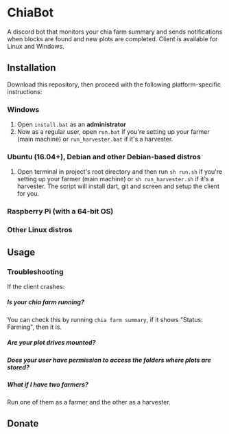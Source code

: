 # ChiaBot

A discord bot that monitors your chia farm summary and sends notifications when blocks are found and new plots are completed.
Client is available for Linux and Windows.

## Installation 
Download this repository, then proceed with the following platform-specific instructions:

### Windows
1. Open `` install.bat `` as an **administrator**
2. Now as a regular user, open `` run.bat `` if you're setting up your farmer (main machine) or `` run_harvester.bat `` if it's a harvester.

### Ubuntu (16.04+), Debian and other Debian-based distros
1. Open terminal in project's root directory and then run `` sh run.sh `` if you're setting up your farmer (main machine) or `` sh run_harvester.sh `` if it's a harvester.
The script will install dart, git and screen and setup the client for you.

### Raspberry Pi (with a 64-bit OS)

### Other Linux distros
## Usage

### Troubleshooting
If the client crashes:
##### Is your chia farm running? 
  You can check this by running ` chia farm summary `, if it shows "Status: Farming", then it is.
##### Are your plot drives mounted?
##### Does your user have permission to access the folders where plots are stored?

##### What if I have two farmers?
  Run one of them as a farmer and the other as a harvester.
## Donate
